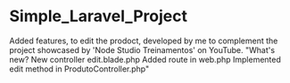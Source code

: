 # Simple_Laravel_Project
Added features, to edit the prodoct, developed by me to complement the project showcased by 'Node Studio Treinamentos' on YouTube.
"What's new?
  New controller edit.blade.php
  Added route in web.php
  Implemented edit method in ProdutoController.php"

